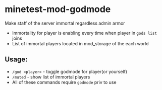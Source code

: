 # minetest-mod-godmode
Make staff of the server immortal regardless admin armor  
* Immortality for player is enabling every time when player in `gods list` joins
* List of immortal players located in mod_storage of the each world
## Usage:
* `/god <player>` - toggle godmode for player(or yourself)
* `/muted` - show list of immortal players
* All of these commands require `godmode` priv to use
